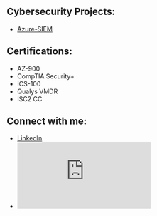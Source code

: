 
<h2>Cybersecurity Projects:</h2>

- [Azure-SIEM](https://github.com/horacioxf/Azure-SIEM)
  
<!-- <h2>Data Mining Projects:</h2>

- [AdaBoost Demonstration](https://github.com/horeacio/AdaBoost)

- [Decision Tree Demonstration](https://github.com/horeacio/Decision-Tree)

- [K-Nearest Neighbors Demonstration](https://github.com/horeacio/K-Nearest-Neighbors)

- [Naive Bayesian Classification Demonstration](https://github.com/horeacio/Naive-Bayesian-Classification)

- [Support Vector Machines Demonstration](https://github.com/horeacio/Support-Vector-Machines)
-->
<h2>Certifications:</h2>

- AZ-900
- CompTIA Security+
- ICS-100
- Qualys VMDR
- ISC2 CC

<h2>Connect with me:</h2>

- [LinkedIn](www.linkedin.com/in/horacio-flores-19599121b)
- <iframe src="https://tryhackme.com/api/v2/badges/public-profile?userPublicId=3992233" style='border:none;'></iframe>
<!--
**horeacio/horeacio** is a ✨ _special_ ✨ repository because its `README.md` (this file) appears on your GitHub profile.

Here are some ideas to get you started:

- 🔭 I’m currently working on ...
- 🌱 I’m currently learning ...
- 👯 I’m looking to collaborate on ...
- 🤔 I’m looking for help with ...
- 💬 Ask me about ...
- 📫 How to reach me: ...
- 😄 Pronouns: ...
- ⚡ Fun fact: ...
-->
